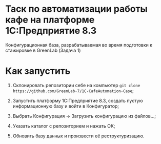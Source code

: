 # Таск по автоматизации работы кафе на платформе 1С:Предприятие 8.3
Конфигурационная база, разрабатываемая во время подготовки к стажировке в GreenLab (Задача 1)

# Как запустить

1. Склонировать репозитории себе на компьютер
`git clone https://github.com/GreenLab-7/1C-CafeAutomation-Case`;

2. Запустить платформу 1С:Предприятие 8.3, создать пустую информационную базу и войти в Конфигуратор;
3. Выбрать Конфигурация -> Загрузить конфигурацию из файлов...;
4. Указать каталог с репозиторием и нажать ОК;
5. Обновить базу данных и произвести её реструктуризацию.
